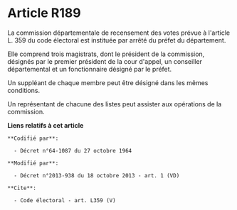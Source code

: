 # Article R189

La commission départementale de recensement des votes prévue à l'article L. 359 du code électoral est instituée par arrêté du
préfet du département. 

Elle comprend trois magistrats, dont le président de la commission, désignés par le premier président de la cour d'appel, un
conseiller départemental et un fonctionnaire désigné par le préfet. 

Un suppléant de chaque membre peut être désigné dans les mêmes conditions. 

Un représentant de chacune des listes peut assister aux opérations de la commission.

**Liens relatifs à cet article**

	**Codifié par**:

	  - Décret n°64-1087 du 27 octobre 1964

	**Modifié par**:

	  - Décret n°2013-938 du 18 octobre 2013 - art. 1 (VD)

	**Cite**:

	  - Code électoral - art. L359 (V)
